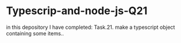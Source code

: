 # Typescrip-and-node-js-Q21
in this depository I have completed: Task.21. make a typescript object containing some items..
